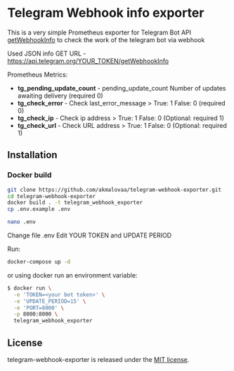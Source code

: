# Telegram Webhook info exporter

This is a very simple Prometheus exporter for Telegram Bot API [getWebhookInfo](https://core.telegram.org/bots/api#webhookinfo) to check the work of the telegram bot via webhook


Used JSON info GET URL - https://api.telegram.org/YOUR_TOKEN/getWebhookInfo

Prometheus Metrics:
- **tg_pending_update_count** - pending_update_count Number of updates awaiting delivery (required 0)
- **tg_check_error** - Check last_error_message > True: 1 False: 0 (required 0)
- **tg_check_ip** - Check ip address > True: 1 False: 0 (Optional: required 1)
- **tg_check_url** - Check URL address > True: 1 False: 0 (Optional: required 1)

## Installation


### Docker build

```bash
git clone https://github.com/akmalovaa/telegram-webhook-exporter.git
cd telegram-webhook-exporter
docker build . -t telegram_webhook_exporter
cp .env.example .env
```
```bash
nano .env
```
Change file .env
Edit YOUR TOKEN and UPDATE PERIOD

Run:

```bash
docker-compose up -d
```
or using docker run an environment variable:

```bash
$ docker run \
  -e 'TOKEN=<your bot token>' \
  -e 'UPDATE_PERIOD=15' \
  -e 'PORT=8000' \
  -p 8000:8000 \
  telegram_webhook_exporter
```


## License

telegram-webhook-exporter is released under the [MIT license](LICENSE).
